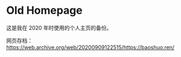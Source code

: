 # Old Homepage

这是我在 2020 年时使用的个人主页的备份。

网页存档：https://web.archive.org/web/20200909122515/https://baoshuo.ren/
